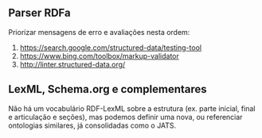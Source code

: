 

## Parser RDFa
Priorizar mensagens de erro e avaliações nesta ordem:

1. https://search.google.com/structured-data/testing-tool
2. https://www.bing.com/toolbox/markup-validator
3. http://linter.structured-data.org/

## LexML, Schema.org e complementares

Não há um vocabulário RDF-LexML sobre a estrutura (ex. parte inicial, final e articulação e seções), mas podemos definir uma nova, ou referenciar ontologias similares, já consolidadas como o JATS.
